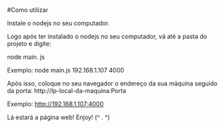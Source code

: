 #Como utilizar

Instale o nodejs no seu computador.

Logo após ter instalado o nodejs no seu computador, vá até a pasta do projeto e digite:

node main. js <Ip-da-maquina> <Porta>

Exemplo:
node main.js 192.168.1.107 4000

Após isso, coloque no seu navegador o endereço da sua máquina seguido da porta:
http://Ip-local-da-maquina:Porta

Exemplo:
http://192.168.1.107:4000

Lá estará a página web!
Enjoy! (^ . ^)
